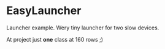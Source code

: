 # EasyLauncher

Launcher example. Wery tiny launcher for two slow devices.

At project just **one** class at 160 rows ;)


